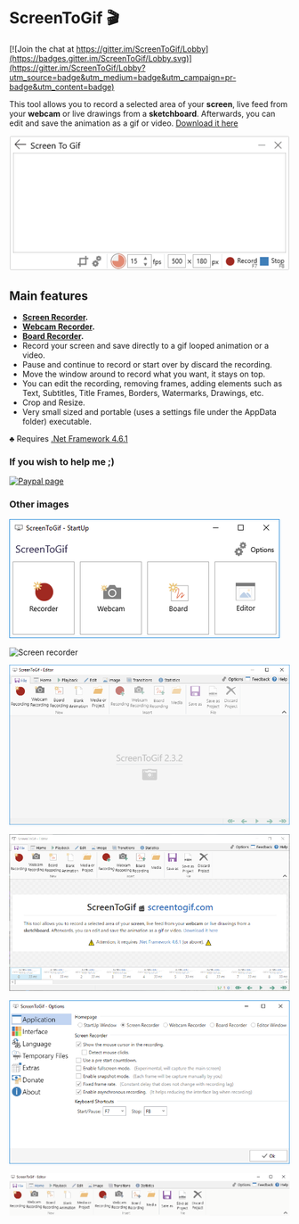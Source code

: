 # ScreenToGif 🎬

[![Join the chat at https://gitter.im/ScreenToGif/Lobby](https://badges.gitter.im/ScreenToGif/Lobby.svg)](https://gitter.im/ScreenToGif/Lobby?utm_source=badge&utm_medium=badge&utm_campaign=pr-badge&utm_content=badge)

This tool allows you to record a selected area of your **screen**, live feed from your **webcam** or live drawings from a **sketchboard**. Afterwards, you can edit and save the animation as a gif or video. [Download it here](https://github.com/NickeManarin/ScreenToGif/releases)

 ![Screen recorder](https://github.com/NickeManarin/ScreenToGif/blob/gh-pages/stylesheets/Recorder.PNG)
 
 
## Main features

* **[Screen Recorder](https://github.com/NickeManarin/ScreenToGif/wiki/Help#screen-recorder).**
* **[Webcam Recorder](https://github.com/NickeManarin/ScreenToGif/wiki/Help#webcam-recorder).**
* **[Board Recorder](https://github.com/NickeManarin/ScreenToGif/wiki/Help#board-recorder).**
* Record your screen and save directly to a gif looped animation or a video.
* Pause and continue to record or start over by discard the recording.
* Move the window around to record what you want, it stays on top.
* You can edit the recording, removing frames, adding elements such as Text, Subtitles, Title Frames, Borders, Watermarks, Drawings, etc.
* Crop and Resize.
* Very small sized and portable (uses a settings file under the AppData folder) executable.

♣ Requires [.Net Framework 4.6.1](http://www.microsoft.com/en-us/download/details.aspx?id=49982)

### If you wish to help me ;)

[![Paypal page](https://github.com/NickeManarin/ScreenToGif/blob/gh-pages/stylesheets/Donate.gif)](https://www.paypal.com/cgi-bin/webscr?cmd=_donations&business=JCY2BGLULSWVJ&lc=US&item_name=ScreenToGif&item_number=screentogif&currency_code=USD&bn=PP%2dDonationsBF%3abtn_donateCC_LG%2egif%3aNonHosted)

### Other images

![Startup](https://github.com/NickeManarin/ScreenToGif/blob/gh-pages/stylesheets/Startup.PNG)
 
![Screen recorder](https://github.com/NickeManarin/ScreenToGif/blob/gh-pages/stylesheets/Main.gif)
  
![Editor](https://github.com/NickeManarin/ScreenToGif/blob/gh-pages/stylesheets/Editor.PNG)
 
![Editor](https://github.com/NickeManarin/ScreenToGif/blob/gh-pages/stylesheets/Editor%202.PNG)

![Options](https://github.com/NickeManarin/ScreenToGif/blob/gh-pages/stylesheets/Options.PNG)

![Ribon](https://github.com/NickeManarin/ScreenToGif/blob/gh-pages/stylesheets/Ribbon.gif)

